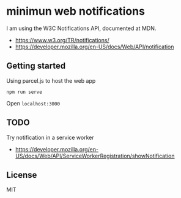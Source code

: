 # minimun web notifications

I am using the W3C Notifications API, documented at MDN.

* https://www.w3.org/TR/notifications/
* https://developer.mozilla.org/en-US/docs/Web/API/notification

## Getting started

Using parcel.js to host the web app

```
npm run serve
```

Open `localhost:3000`

## TODO

Try notification in a service worker

* https://developer.mozilla.org/en-US/docs/Web/API/ServiceWorkerRegistration/showNotification

## License

MIT
